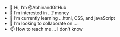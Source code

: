 - 👋 Hi, I’m @AbhinandGitHub
- 👀 I’m interested in ...? money 
- 🌱 I’m currently learning ...html, CSS, and javaScript
- 💞️ I’m looking to collaborate on ...:
- 📫 How to reach me ... I don't know 

<!---
AbhinandGitHub/AbhinandGitHub is a ✨ special ✨ repository because its `README.md` (this file) appears on your GitHub profile.
You can click the Preview link to take a look at your changes.
--->
